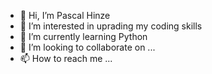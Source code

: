 - 👋 Hi, I’m Pascal Hinze
- 👀 I’m interested in uprading my coding skills
- 🌱 I’m currently learning Python
- 💞️ I’m looking to collaborate on ...
- 📫 How to reach me ...

<!---
Pascal273/Pascal273 is a ✨ special ✨ repository because its `README.md` (this file) appears on your GitHub profile.
You can click the Preview link to take a look at your changes.
--->
